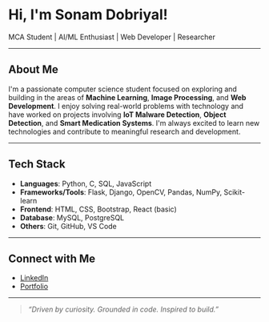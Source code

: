 #  Hi, I'm Sonam Dobriyal!

MCA Student |  AI/ML Enthusiast | Web Developer |  Researcher

---

##  About Me

I'm a passionate computer science student focused on exploring and building in the areas of **Machine Learning**, **Image Processing**, and **Web Development**. I enjoy solving real-world problems with technology and have worked on projects involving **IoT Malware Detection**, **Object Detection**, and **Smart Medication Systems**. I'm always excited to learn new technologies and contribute to meaningful research and development.

---

##  Tech Stack

- **Languages**: Python, C, SQL, JavaScript
- **Frameworks/Tools**: Flask, Django, OpenCV, Pandas, NumPy, Scikit-learn
- **Frontend**: HTML, CSS, Bootstrap, React (basic)
- **Database**: MySQL, PostgreSQL
- **Others**: Git, GitHub, VS Code

---





##  Connect with Me

-  [LinkedIn](https://www.linkedin.com/in/sonam-dobriyal)  
-  [Portfolio](https://sonamdobriyal1.github.io/)

---

> *“Driven by curiosity. Grounded in code. Inspired to build.”*



<!---
SonamDobriyal1/SonamDobriyal1 is a ✨ special ✨ repository because its `README.md` (this file) appears on your GitHub profile.
You can click the Preview link to take a look at your changes.
--->

